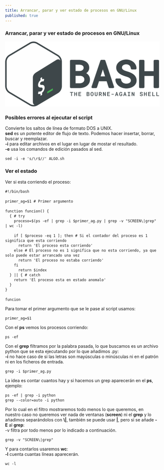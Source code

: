 ```yaml
---
title: Arrancar, parar y ver estado de procesos en GNU/Linux
published: true
---
```


### [](#header-1)Arrancar, parar y ver estado de procesos en GNU/Linux

![](https://raw.githubusercontent.com/LLamasDev/hacker-blog/master/assets/bash-logo.png)

### [](#header-3)Posibles errores al ejecutar el script

Convierte los saltos de línea de formato DOS a UNIX.  
**sed** es un potente editor de flujo de texto. Podemos hacer insertar, borrar, buscar y reemplazar.  
**-i** para editar archivos en el lugar en lugar de mostar el resultado.  
**-e** usa los comandos de edición pasados al sed.
```
sed -i -e 's/\r$//' ALGO.sh
```

### [](#header-3)Ver el estado

Ver si esta corriendo el proceso:
```
#!/bin/bash

primer_ag=$1 # Primer argumento

function funcion() {
  { # try
    proceso=$(ps -ef | grep -i $primer_ag.py | grep -v "SCREEN\|grep" | wc -l)

    if [ $proceso -eq 1 ]; then # Si el contador del proceso es 1 significa que esta corriendo
      return 'El proceso esta corriendo'
    else # El proceso no es 1 significa que no esta corriendo, ya que solo puede estar arrancado una vez
      return 'El proceso no estaba corriendo'
    fi
      return $index
  } || { # catch
    return 'El proceso esta en estado anomalo'
  }
}

funcion
```

Para tomar el primer argumento que se le pase al script usamos:
```
primer_ag=$1
```

Con el **ps** vemos los procesos corriendo:
```
ps -ef
```

Con el **grep** filtramos por la palabra pasada, lo que buscamos es un archivo python que se esta ejecutando por lo que añadimos .py:  
**-i** no hace caso de si las letras son mayúsculas o minúsculas ni en el patrón ni en los ficheros de entrada.
```
grep -i $primer_ag.py
```

La idea es contar cuantos hay y si hacemos un grep aparecerán en el **ps**, ejemplo:
```
ps -ef | grep -i python
grep --color=auto -i python
```

Por lo cual en el filtro mostraremos todo menos lo que queremos, en nuestro caso no queremos ver nada de ventanas (**screen**) ni el **grep** y lo añadimos separándolos con **\\|**, también se puede usar **|**, pero si se añade **-E** al **grep**:  
-v filtra por todo menos por lo indicado a continuación.
```
grep -v "SCREEN\|grep"
```

Y para contarlos usaremos **wc**:  
**-l** cuenta cuantas líneas aparecerán.
```
wc -l
```

